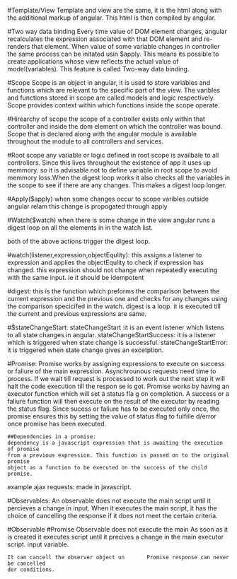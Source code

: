 #Template/View
Template and view are the same, it is the html along with the
additional markup of angular. This html is then compiled by
angular.

#Two way data binding
Every time value of DOM element changes, angular recalculates the
expression associated with that DOM element and re-renders that
element. When value of some variable changes in controller the same
process can be initated usin $apply. This means its possible to create
applications whose view reflects the actual value of model(variables).
This feature is called Two-way data binding.

#Scope
Scope is an object in angular, it is used to store variables and functions
which are relevant to the specific part of the view. The varibles and
functions stored in scope are called models and logic respectively. Scope provides
context within which functions inside the scope operate.

#Hirearchy of scope
the scope of a controller exists only within that controller and inside the
dom element on which the controller was bound. Scope that is declared along
with the angular module is available throughout the module to all controllers
and services.


#Root scope
any variable or logic defined in root scope is availbale to all controllers.
Since this lives throughout the existence of app it uses up memmory. so it
is advisable not to define variable in root scope to avoid memmory loss.When
the digest loop works it also checks all the variables in the scope to see
if there are any changes. This makes a digest loop longer.


#Apply($apply)
when some changes occur to scope varibles outside angular relam this change
is propogated through apply

#Watch($watch)
when there is some change in the view angular runs a digest loop on all the
elements in in the watch list.

both of the above actions trigger the digest loop.

#watch(listener,expression,objectEqulity):
    this assigns a listener to expression and applies the objectEqulity to
    check if expression has changed. this expression should not change when
    repeatedly executing with the same input. ie it should be idempotent

#digest:
    this is the function which preforms the comparison between the current
    expression and the previous one and checks for any changes using the
    comparison specicifed in the watch. digest is a loop. it is executed till
    the current and previous expressions are same.

#$stateChangeStart:
  stateChangeStart  :it is an event listener which listens to all state changes in
  angular.
  stateChangeStartSuccess: it is a listener which is triggered when state
  change is successful.
  stateChangeStartError: it is triggered when state change gives an excetption.

#Promise:
    Promise works by assigning expressions to execute on success or faliure of the main
    expression. Asynchrounous requests need time to process. If we wait till request is
    processed to work out the next step it will halt the code execution till the respon
    se is got. Promise works by having an executor function which will set a status fla
    g on completion. A success or a faliure function will then execute on the result of
    the executor by reading the status flag. Since sucess or faliure has to be executed
    only once, the promise ensures this by setting the value of status flag to fulfille
    d/error once promise has been executed.

    ##Dependencies in a promise:
	dependency is a javascript expression that is awaiting the execution of promise
	from a previous expression. This function is passed on to the original promise
	object as a function to be executed on the success of the child promise.

example ajax requests: made in javascript.

#Observables:
    An observable does not execute the main script until it percieves a change in input.
    When it executes the main script, it has the choice of cancelling the response if it
    does not meet the certain criteria.

#Observable                                   #Promise
    Observable does not execute the main     	As soon as it is created it executes
    script until it precives a change in        the main executor script.
    input variable.

    It can cancell the observer object un       Promise response can never be cancelled
    der conditions.
